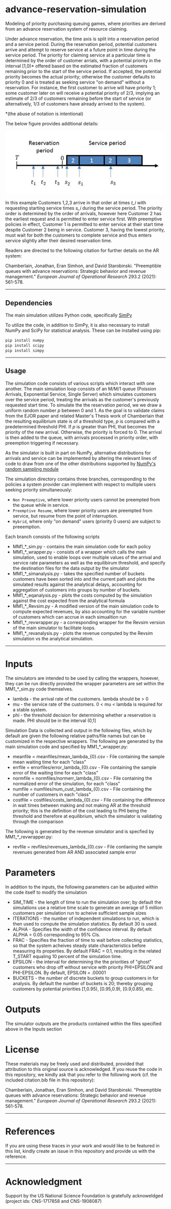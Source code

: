 # advance-reservation-simulation

Modeling of priority purchasing queuing games, where priorities are derived from an advance reservation system of resource claiming.

Under advance reservation, the time axis is split into a reservation period and a service period. During the reservation period, potential customers arrive and attempt to reserve service at a future point in time during the service period. The priority for claiming service at a particular time is determined by the order of customer arrials, with a potential priority in the interval [1,0)* offered based on the estimated fraction of customers remaining prior to the start of the service period. If accepted, the potential priority becomes the actual priority; otherwise the customer defaults to priority 0 and is treated as seeking service "on demand" without a reservation. For instance, the first customer to arrive will have priority 1; some customer later on will receive a potential priority of 2/3, implying an estimate of 2/3 of customers remaining before the start of service (or alternatively, 1/3 of customers have already arrived to the system). 

*(the abuse of notation is intentional)

The below figure provides additional details: 

![A sample Advance Reservation secnario featuring three customers](/Eran_example.png?raw=true "AR Example")

In this example Customers 1,2,3 arrive in that order at times *t_i* with requesting starting service times *s_i* during the service period. The priority order is determined by the order of arrivals, however here Customer 2 has the earliest request and is permitted to enter service first. With preemptive policies in effect, Customer 1 is permitted to enter service at their start time despite Customer 2 being in service. Customer 3, having the lowest priority, must wait for both the customers to complete service and thus enters service slightly after their desired reservation time.

Readers are directed to the following citation for further details on the AR system:

Chamberlain, Jonathan, Eran Simhon, and David Starobinski. "Preemptible queues with advance reservations: Strategic behavior and revenue management." *European Journal of Operational Research* 293.2 (2021): 561-578.

-------------------
## Dependencies

The main simulation utilizes Python code, specifically [SimPy](https://simpy.readthedocs.io/en/latest/contents.html) 

To utilize the code, in addition to SimPy, it is also necessary to install NumPy and SciPy for statistical analysis. These can be installed using pip:

```
pip install numpy
pip install scipy
pip install simpy
```
--------------
## Usage

The simulation code consists of various scripts which interact with one another. The main simulation loop consists of an M/M/1 queue (Poission Arrivals, Exponential Service, Single Server) which simulates customers over the service period, treating the arrivals as the customer's previously requested start time. To simulate the the reservation period, we we draw a uniform random number *p* between 0 and 1. As the goal is to validate claims from the EJOR paper and related Master's Thesis work of Chamberlain that the resulting equilibrium state is of a threshold type, *p* is compared with a predetermined threshold PHI. If *p* is greater than PHI, that becomes the priority of the new arrival. Otherwise, the priority is forced to 0. The arrival is then added to the queue, with arrivals processed in priority order, with preemption triggering if necessary. 

As the simulator is built in part on NumPy, alternative distributions for arrivals and service can be implemented by altering the relevant lines of code to draw from one of the other distributions supported by [NumPy's random sampling module](https://numpy.org/doc/stable/reference/random/index.html)

The simulation directory contains three branches, corresponding to the policies a system provider can implement with respect to multiple users seeking priority simultaneously:
- `Non Preemptive`, where lower priority users cannot be preempted from the queue while in service.
- `Preemptive Resume`, where lower priority users are preempted from service, but resume from the point of interruption.
- `Hybrid`, where only "on demand" users (priority 0 users) are subject to preeemption.

Each branch consists of the following scripts

 * MM1_*_sim.py - contains the main simulation code for each policy
 * MM1_*_wrapper.py - consists of a wrapper which calls the main simulation, used to enable loops over multiple values of the arrival and service rate parameters as well as the equilibirum threshold, and specify the destination files for the data output by the simulator
 * MM1_*_simanalysis.py - takes the specified number of buckets customers have been sorted into and the current path and plots the simulated results against the analytical delays, accounting for aggregation of customers into groups by number of buckets.
 * MM1_*_eqanalysis.py - plots the costs computed by the simulation against the cost expected from the analytical formula
 * MM1_*_Revsim.py - A modified version of the main simulation code to compute expected revenues, by also accounting for the variable number of customers which can accrue in each simualtion run
 * MM1_*_revwrapper.py - a corresponding wrapper for the Revsim version of the main simulator to facilitate loops.
 * MM1_*_revanalysis.py - plots the revenue computed by the Revsim simulation vs the analytical simulation.
-----------
# Inputs

The simulators are intended to be used by calling the wrappers, however, they can be run directly provided the wrapper parameters are set within the MM1_*_sim.py code themselves.

* lambda - the arrival rate of the customers. lambda should be > 0
* mu - the service rate of the customers. 0 < mu < lambda is required for a stable system.
* phi - the threshold decision for determining whether a reservation is made. PHI should be in the interval (0,1]

Simulation Data is collected and output in the following files, which by default are given the following relative paths/file names but can be customized in the respective wrappers. 
The following are generated by the main simulation code and specified by MM1_*_wrapper.py: 

* meanfile = meanfiles/mean_lambda_{0}.csv - File containing the sample mean waiting time for each "class"
* errfile = errorfiles/error_lambda_{0}.csv - File containing the sample error of the waiting time for each "class"
* normfile = normfiles/normerr_lambda_{0}.csv - File containing the normalized error of the simulation, for each "class"
* numfile = numfiles/num_cust_lambda_{0}.csv - File containing the number of customers in each "class"
* costfile = costfiles/costs_lambda_{0}.csv - File containing the difference in wait times between making and not making AR at the threshold priority; this is the definition of the cost leading to PHI being the threshold and therefore at equilibrium, which the simulator is validating through the comparison

The following is generated by the revenue simulator and is specfied by MM1_*_revwrapper.py:

* revfile = revfiles/revenues_lambda_{0}.csv - File contianing the sample revenues generated from AR AND associated sample error

 # Parameters

In addition to the inputs, the following parameters can be adjusted within the code itself to modify the simulation 

* SIM_TIME - the length of time to run the simulation over; by default the simulations use a relative time scale to generate an average of 5 million customers per simulation run to acheive sufficient sample sizes
* ITERATIONS - the number of independent simulations to run, which is then used to compute the simulation statistics. By default 30 is used.
* ALPHA - Specifies the width of the confidence interval. By default ALPHA = 0.05 corresponding to 95% CIs.
* FRAC - Specifies the fraction of time to wait before collecting statistics, so that the system acheives steady state characteristics before measuring its properties. By default FRAC = 0.1, resulting in the related T_START equaling 10 percent of the simulation time.
* EPSILON - the interval for determining the the priorities of "ghost" customers who drop off without service with priority PHI+EPSILON and PHI-EPSILON. By default, EPSILON = .00001
* BUCKETS - the number of discrete buckets to group customers in for analysis. By default the number of buckets is 20; thereby grouping customers by potential priorities [1,0.95), [0.95,0.9), [0.9,0.85), etc.

# Outputs

The simulator outputs are the products contained within the files specified above in the Inputs section
## 

# License


These materials may be freely used and distributed, provided that attribution to this original source is acknowledged. If you reuse the code in this repository, we kindly ask that you refer to the following work (cf. the included citation.bib file in this repository):

Chamberlain, Jonathan, Eran Simhon, and David Starobinski. "Preemptible queues with advance reservations: Strategic behavior and revenue management." *European Journal of Operational Research* 293.2 (2021): 561-578. 

-----------------
# References

If you are using these traces in your work and would like to be featured in this list, kindly create an issue in this repository and provide us with the reference.

-----------------
# Acknowledgment

Support by the US National Science Foundation is gratefully acknoweldged (project ids: CNS-1717858 and CNS-1908087)

